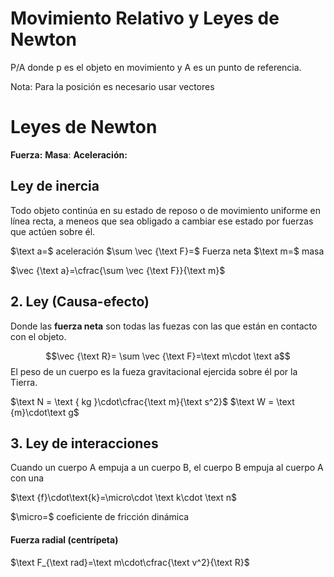 # Movimiento Relativo y Leyes de Newton

P/A donde p es el objeto en movimiento y A es un punto de referencia.


Nota: Para la posición es necesario usar vectores 

# Leyes de Newton

**Fuerza:**
**Masa**:
**Aceleración:**

## Ley de inercia

Todo objeto continúa en su estado de reposo o de movimiento uniforme en línea recta, a meneos que sea obligado a cambiar ese estado por fuerzas que actúen sobre él.

$\text a=$ aceleración
$\sum \vec {\text F}=$ Fuerza neta
$\text m=$ masa

$\vec {\text a}=\cfrac{\sum \vec {\text F}}{\text m}$

## 2. Ley (Causa-efecto)

Donde las **fuerza neta** son todas las fuezas con las que están en contacto con el objeto.

$$\vec {\text R}= \sum \vec {\text F}=\text m\cdot \text a$$
El peso de un cuerpo es la fueza gravitacional ejercida sobre él por la Tierra.

$\text N = \text { kg }\cdot\cfrac{\text m}{\text s^2}$
$\text W = \text {m}\cdot\text g$

## 3. Ley de interacciones

Cuando un cuerpo A empuja a un cuerpo B, el cuerpo B empuja al cuerpo A con una 

$\text {f}\cdot\text{k}=\micro\cdot \text k\cdot \text n$

$\micro=$ coeficiente de fricción dinámica

#### Fuerza radial (centrípeta)

$\text F_{\text rad}=\text m\cdot\cfrac{\text v^2}{\text R}$
